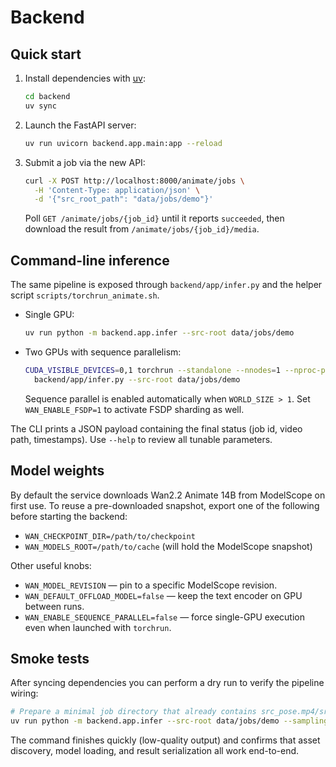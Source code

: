 # Backend

## Quick start

1. Install dependencies with [uv](https://github.com/astral-sh/uv):
   ```bash
   cd backend
   uv sync
   ```
2. Launch the FastAPI server:
   ```bash
   uv run uvicorn backend.app.main:app --reload
   ```
3. Submit a job via the new API:
   ```bash
   curl -X POST http://localhost:8000/animate/jobs \
     -H 'Content-Type: application/json' \
     -d '{"src_root_path": "data/jobs/demo"}'
   ```
   Poll `GET /animate/jobs/{job_id}` until it reports `succeeded`, then download the result from `/animate/jobs/{job_id}/media`.

## Command-line inference

The same pipeline is exposed through `backend/app/infer.py` and the helper script `scripts/torchrun_animate.sh`.

- Single GPU:
  ```bash
  uv run python -m backend.app.infer --src-root data/jobs/demo
  ```
- Two GPUs with sequence parallelism:
  ```bash
  CUDA_VISIBLE_DEVICES=0,1 torchrun --standalone --nnodes=1 --nproc-per-node=2 \
    backend/app/infer.py --src-root data/jobs/demo
  ```
  Sequence parallel is enabled automatically when `WORLD_SIZE > 1`. Set `WAN_ENABLE_FSDP=1` to activate FSDP sharding as well.

The CLI prints a JSON payload containing the final status (job id, video path, timestamps). Use `--help` to review all tunable parameters.

## Model weights

By default the service downloads Wan2.2 Animate 14B from ModelScope on first use. To reuse a pre-downloaded snapshot, export one of the following before starting the backend:

- `WAN_CHECKPOINT_DIR=/path/to/checkpoint`
- `WAN_MODELS_ROOT=/path/to/cache` (will hold the ModelScope snapshot)

Other useful knobs:

- `WAN_MODEL_REVISION` — pin to a specific ModelScope revision.
- `WAN_DEFAULT_OFFLOAD_MODEL=false` — keep the text encoder on GPU between runs.
- `WAN_ENABLE_SEQUENCE_PARALLEL=false` — force single-GPU execution even when launched with `torchrun`.

## Smoke tests

After syncing dependencies you can perform a dry run to verify the pipeline wiring:

```bash
# Prepare a minimal job directory that already contains src_pose.mp4/src_face.mp4/src_ref.png
uv run python -m backend.app.infer --src-root data/jobs/demo --sampling-steps 2 --clip-len 5
```

The command finishes quickly (low-quality output) and confirms that asset discovery, model loading, and result serialization all work end-to-end.
